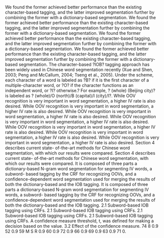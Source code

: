 We found the former achieved better performance than the existing character-based tagging, and the latter improved segmentation further by combining the former with a dictionary-based segmentation.
We found the former achieved better performance than the existing character-based tagging, and the latter improved segmentation further by combining the former with a dictionary-based segmentation.
We found the former achieved better performance than the existing character-based tagging, and the latter improved segmentation further by combining the former with a dictionary-based segmentation.
We found the former achieved better performance than the existing character-based tagging, and the latter improved segmentation further by combining the former with a dictionary-based segmentation.
The character-based ?IOB? tagging approach has been widely used in Chinese word segmentation recently (Xue and Shen, 2003; Peng and McCallum, 2004; Tseng et al., 2005).
Under the scheme, each character of a word is labeled as ?B? if it is the first character of a multiple-character word, or ?O? if the character functions as an independent word, or ?I? otherwise.? For example, ? (whole) (Beijing city)? is labeled as ? (whole)/O (north)/B (capital)/I (city)/I?.
While OOV recognition is very important in word segmentation, a higher IV rate is also desired.
While OOV recognition is very important in word segmentation, a higher IV rate is also desired.
While OOV recognition is very important in word segmentation, a higher IV rate is also desired.
While OOV recognition is very important in word segmentation, a higher IV rate is also desired.
While OOV recognition is very important in word segmentation, a higher IV rate is also desired.
While OOV recognition is very important in word segmentation, a higher IV rate is also desired.
While OOV recognition is very important in word segmentation, a higher IV rate is also desired.
Section 4 describes current state- of-the-art methods for Chinese word segmentation, with which our results were compared.
Section 4 describes current state- of-the-art methods for Chinese word segmentation, with which our results were compared.
It is composed of three parts a dictionary-based N-gram word segmentation for segmenting IV words, a subword- based tagging by the CRF for recognizing OOVs, and a confidence-dependent word segmentation used for merging the results of both the dictionary-based and the IOB tagging.
It is composed of three parts a dictionary-based N-gram word segmentation for segmenting IV words, a subword- based tagging by the CRF for recognizing OOVs, and a confidence-dependent word segmentation used for merging the results of both the dictionary-based and the IOB tagging.
2.1 Subword-based IOB tagging using CRFs.
2.1 Subword-based IOB tagging using CRFs.
2.1 Subword-based IOB tagging using CRFs.
2.1 Subword-based IOB tagging using CRFs.
A confidence measure threshold, t, was defined for making a decision based on the value.
3.2 Effect of the confidence measure.
74 8 0.9 52 0.9 59 M S R 0.9 60 0.9 72 0.9 66 0.9 69 0.9 63 0.9 71 0.
